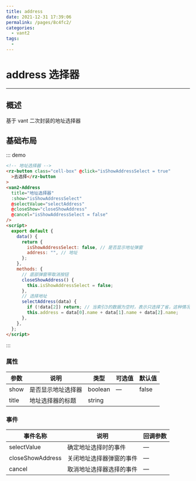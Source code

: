 ```yaml
---
title: address
date: 2021-12-31 17:39:06
permalink: /pages/8c4fc2/
categories:
  - vant2
tags:
  -
---
```


# address 选择器

---

## 概述

基于 vant 二次封装的地址选择器

## 基础布局

::: demo

```html
<!-- 地址选择器 -->
<rz-button class="cell-box" @click="isShowAddressSelect = true"
  >去选择</rz-button
>
<van2-Address
  title="地址选择器"
  :show="isShowAddressSelect"
  @selectValue="selectAddress"
  @closeShow="closeShowAddress"
  @cancel="isShowAddressSelect = false"
/>
<script>
  export default {
    data() {
      return {
        isShowAddressSelect: false, // 是否显示地址弹窗
        address: "", // 地址
      };
    },
    methods: {
      // 底部弹窗带取消按钮
      closeShowAddress() {
        this.isShowAddressSelect = false;
      },
      // 选择地址
      selectAddress(data) {
        if (!data[2]) return; // 当索引3的数据为空时，表示只选择了省，这种情况不进行操作（至少要选择到市）
        this.address = data[0].name + data[1].name + data[2].name;
      },
    },
  };
</script>
```

:::

### 属性

| 参数  | 说明               | 类型    | 可选值 | 默认值 |
| ----- | ------------------ | ------- | ------ | ------ |
| show  | 是否显示地址选择器 | boolean | —      | false  |
| title | 地址选择器的标题   | string  |

### 事件

| 事件名称         | 说明                     | 回调参数 |
| ---------------- | ------------------------ | -------- |
| selectValue      | 确定地址选择时的事件     | —        |
| closeShowAddress | 关闭地址选择器弹窗的事件 | —        |
| cancel           | 取消地址选择器选择的事件 | —        |
